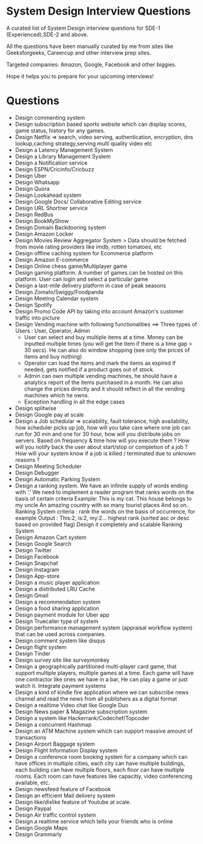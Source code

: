 # System Design Interview Questions

A curated list of System Design interview questions for SDE-1 (Experienced),SDE-2 and above.

All the questions have been manually curated by me from sites like Geeksforgeeks, Careercup and other interview prep sites.

Targeted companies: Amazon, Google, Facebook and other biggies.

Hope it helps you to prepare for your upcoming interviews!

# Questions

- Design commenting system
- Design subscription based sports website which can display scores, game status, history for any games.
- Design Netflix => search, video serving, authentication, encryption, dns lookup,caching strategy,serving multi quality video etc
- Design a Latency Management System
- Design a Library Management System
- Design a Notification service
- Design ESPN/Cricinfo/Cricbuzz
- Design Uber
- Design Whatsapp
- Design Quora
- Design Lookahead system
- Design Google Docs/ Collaborative Editing service
- Design URL Shortner service
- Design RedBus
- Design BookMyShow
- Design Domain Backdooring system
- Design Amazon Locker
- Design Movies Review Aggregator System >  Data should be fetched from movie rating providers like imdb, rotten tomatoes, etc
- Design offline caching system for Ecommerce platform
- Design Amazon E-commerce
- Design Online chess game/Multiplayer game
- Design gaming platform.  A number of games can be hosted on this platform. User can login and select a particular game
- Design a last-mile delivery platform in case of peak seasons
- Design Zomato/Swiggy/Foodpanda
- Design Meeting Calendar system
- Design Spotify
- Design Promo Code API by taking into account Amazon's customer traffic into picture
- Design Vending machine with following functionalities
==> Three types of Users : User, Operator, Admin
	- User can select and buy multiple items at a time. Money can be inputted multiple times (you will get the item if there is a time gap > 30 secs). He can also do window shopping (see only the prices of items and buy nothing)
	- Operator can load the items and mark the items as expired if needed, gets notified if a product goes out of stock.
	- Admin can own multiple vending machines, he should have a analytics report of the items purchased in a month. He can also change the prices directly and it should reflect in all the vending machines which he owns.
	- Exception handling in all the edge cases
- Design splitwise
- Design Google pay at scale
- Design a Job schedular => scalability, fault tolerance, high availability, how scheduler picks up job,
how will you take care where one job can run for 30 min and one for 30 hour, how will you distribute jobs on servers.
Based on frequency & time how will you execute them ?
How will you notify back the user about start/stop or completion of a job ?
How will your system know if a job is killed / terminated due to unknown reasons ?
- Design Meeting Scheduler
- Design Debugger
- Design Automatic Parking System
-  Design a ranking system. We have an infinite supply of words ending with ‘.’ We need to implement a reader program that ranks words on the basis of certain criteria
          Example:   This is my cat.
          This house belongs to my uncle
          An amazing country with so many tourist places And so on..
Ranking System criteria : rank the words on the basis of occurrence, for example
Output : This:2, is:2, my:2… highest rank (sorted asc or desc based on  provided flag)
Design it completely and scalable Ranking System
- Design Amazon Cart system
- Design Google Search
- Design Twitter
- Design Facebook
- Design Snapchat
- Design Instagram
- Design App-store
- Design a music player application
- Design a distributed LRU Cache
- Design Gmail
- Design a recommendation system
- Design a food sharing application
- Design payment module for Uber app
- Design Truecaller type of system
- Design performance management system (appraisal workflow system) that can be used across companies.
- Design comment system like disqus
- Design flight system
- Design Tinder
- Design survey site like surveymonkey
- Design a geographically partitioned multi-player card game, that support multiple players, multiple games at a time. Each game will have one contractor like ones we have in a bar, He can play a game or just watch it. Integrate payment systems
- Design a kind of kindle fire application where we can subscribe news channel and read the news from all publishers as a digital format
- Design a realtime Video chat like Google Duo
- Design News paper & Magazine subscription system
- Design a system like Hackerrank/Codechef/Topcoder
- Design a concurrent Hashmap
- Design an ATM Machine system which can support massive amount of transactions
- Design Airport Baggage system
- Design Flight Information Display system
- Design a conference room booking system for a company which can have offices in multiple cities, each city can have multiple buildings, each building can have multiple floors, each floor can have multiple rooms. Each room can have features like capacitiy, video conferencing available, etc.
- Design newsfeed feature of Facebook
- Design an efficient Mail delivery system
- Design like/dislike feature of Youtube at scale.
- Design Paypal
- Design Air traffic control system
- Design a realtime service which tells your friends who is online
- Design Google Maps
- Design Grammarly

